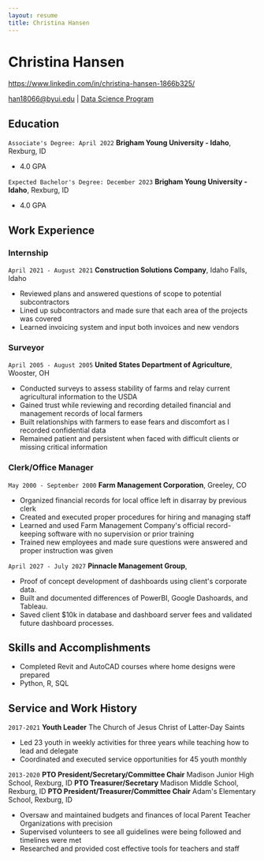 ```yaml
---
layout: resume
title: Christina Hansen
---
```

# Christina Hansen
https://www.linkedin.com/in/christina-hansen-1866b325/

<div id="webaddress">
<a href="han18066@byui.edu">han18066@byui.edu</a>
| <a href="https://byuidatascience.github.io/development.html">Data Science Program</a>
</div>

<!-- https://www.monique.tech/the-art-of-markdown -->


## Education

`Associate's Degree: April 2022`
__Brigham Young University - Idaho__, Rexburg, ID

- 4.0 GPA

`Expected Bachelor's Degree: December 2023`
__Brigham Young University - Idaho__, Rexburg, ID

- 4.0 GPA


## Work Experience

### Internship

`April 2021 - August 2021`
__Construction Solutions Company__, Idaho Falls, Idaho

- Reviewed plans and answered questions of scope to potential subcontractors
- Lined up subcontractors and made sure that each area of the projects was covered
- Learned invoicing system and input both invoices and new vendors

### Surveyor

`April 2005 - August 2005`
__United States Department of Agriculture__, Wooster, OH

- Conducted surveys to assess stability of farms and relay current agricultural information to the USDA
- Gained trust while reviewing and recording detailed financial and management records of local farmers
- Built relationships with farmers to ease fears and discomfort as I recorded confidential data
- Remained patient and persistent when faced with difficult clients or missing critical information

### Clerk/Office Manager

`May 2000 - September 2000`
__Farm Management Corporation__, Greeley, CO

- Organized financial records for local office left in disarray by previous clerk
- Created and executed proper procedures for hiring and managing staff
- Learned and used Farm Management Company's official record-keeping software with no supervision or prior training
- Trained new employees and made sure questions were answered and proper instruction was given

`April 2027 - July 2027`
__Pinnacle Management Group__, 

- Proof of concept development of dashboards using client's corporate data.
- Built and documented differences of PowerBI, Google Dashoards, and Tableau.
- Saved client $10k in database and dashboard server fees and validated future dashboard processes.

## Skills and Accomplishments

- Completed Revit and AutoCAD courses where home designs were prepared
- Python, R, SQL

## Service and Work History

`2017-2021`
__Youth Leader__ The Church of Jesus Christ of Latter-Day Saints

- Led 23 youth in weekly activities for three years while teaching how to lead and delegate
- Coordinated and executed service opportunities for 45 youth monthly

`2013-2020`
__PTO President/Secretary/Committee Chair__ Madison Junior High School, Rexburg, ID
__PTO Treasurer/Secretary__ Madison Middle School, Rexburg, ID
__PTO President/Treasurer/Committee Chair__ Adam's Elementary School, Rexburg, ID

- Oversaw and maintained budgets and finances of local Parent Teacher Organizations with precision
- Supervised volunteers to see all guidelines were being followed and timelines were met
- Researched and provided cost effective tools for teachers and staff


<!-- ### Footer

Last updated: May 2013 -->


